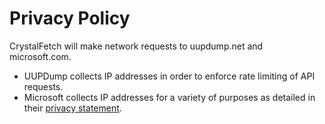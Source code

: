 Privacy Policy
==============
CrystalFetch will make network requests to uupdump.net and microsoft.com.

* UUPDump collects IP addresses in order to enforce rate limiting of API requests.
* Microsoft collects IP addresses for a variety of purposes as detailed in their [privacy statement](https://privacy.microsoft.com/en-us/privacystatement).
